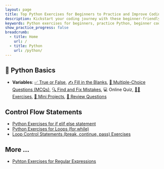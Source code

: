 ```yaml
---
layout: page
title: Top Python Exercises for Beginners to Practice and Improve Coding Skills
description: Kickstart your coding journey with these beginner-friendly Python exercises. Practice Python with real examples and coding challenges designed to boost your programming confidence.
keywords: Python exercises for beginners, practice Python, beginner coding exercises, Python coding challenges, learn Python basics
show_practice_progress: false
breadcrumb:
  - title: Home
    url: /
  - title: Python
    url: /python/
---
```


## 📅 Python Basics

- **Variables**: [✅ True or False](../docs/variables/practice-and-progress/true-false-variables.md), [✍️ Fill in the Blanks](../docs/variables/practice-and-progress/fill-blanks-variables.md), [📝 Multiple-Choice Questions (MCQs)](../docs/variables/practice-and-progress/mcqs-variables.md), [🔍 Find and Fix Mistakes](../docs/variables/practice-and-progress/find-fix-mistakes-variables.md), 💻 Online Quiz, [🏋️‍♂️ Exercises](../docs/variables/practice-and-progress/exercises-variables.md), [🧪 Mini Projects](../docs/variables/practice-and-progress/mini-projects-variables.md), [🔄 Review Questions](../docs/variables/practice-and-progress/review-questions-variables.md)
  
## Control Flow Statements

- [Python Exercises for if elif else statement](../exercises/python-exercises-if-elif-else.md)
- [Python Exercises for Loops (for,while)](../exercises/python-exercises-loops.md)
- [Loop Control Statements (break, continue, pass) Exercises](../exercises/python-exercises-loop-control.md)

## More ...
- [Pyhton Exercises for Regular Expressions](regular-expressions-python.md)

<script async src="https://pagead2.googlesyndication.com/pagead/js/adsbygoogle.js?client=ca-pub-1602443888929206"
     crossorigin="anonymous"></script>
<ins class="adsbygoogle"
     style="display:block"
     data-ad-format="autorelaxed"
     data-ad-client="ca-pub-1602443888929206"
     data-ad-slot="7879511511"></ins>
<script>
     (adsbygoogle = window.adsbygoogle || []).push({});
</script>